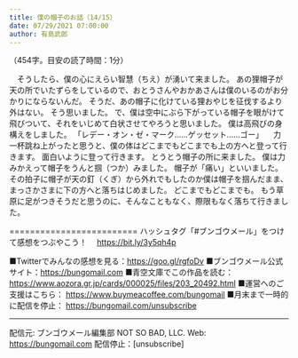 ```yaml
---
title: 僕の帽子のお話（14/15）
date: 07/29/2021 07:00:00
author: 有島武郎
---
```


（454字。目安の読了時間：1分）

　そうしたら、僕の心にえらい智慧（ちえ）が湧いて来ました。
あの狸帽子が天の所でいたずらをしているので、おとうさんやおかあさんは僕のいるのがお分かりにならないんだ。
そうだ、あの帽子に化けている狸おやじを征伐するより外はない。
そう思いました。
で、僕は空中にぶら下がっている帽子を眼がけて飛びついて、それをいじめて白状させてやろうと思いました。
僕は高飛びの身構えをしました。
「レデー・オン・ゼ・マーク……ゲッセット……ゴー」
　力一杯跳ね上がったと思うと、僕の体はどこまでもどこまでも上の方へと登って行きます。
面白いように登って行きます。
とうとう帽子の所に来ました。
僕は力みかえって帽子をうんと掴（つか）みました。
帽子が「痛い」といいました。
その拍子に帽子が天の釘（くぎ）から外れでもしたのか僕は帽子を掴んだまま、まっさかさまに下の方へと落ちはじめました。
どこまでもどこまでも。
もう草原に足がつきそうだと思うのに、そんなこともなく、際限もなく落ちて行きました。

=========================
ハッシュタグ「#ブンゴウメール」をつけて感想をつぶやこう！　
https://bit.ly/3y5qh4p

■Twitterでみんなの感想を見る：https://goo.gl/rgfoDv
■ブンゴウメール公式サイト：https://bungomail.com
■青空文庫でこの作品を読む：https://www.aozora.gr.jp/cards/000025/files/203_20492.html
■運営へのご支援はこちら： https://www.buymeacoffee.com/bungomail
■月末まで一時的に配信を停止： https://bungomail.com/unsubscribe

-------
配信元: ブンゴウメール編集部
NOT SO BAD, LLC.
Web: https://bungomail.com
配信停止：[unsubscribe]

